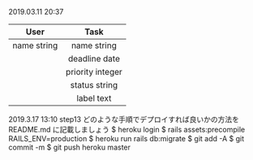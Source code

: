 2019.03.11
20:37

|User         |Task            |
|:-----------:|:--------------:|
|name string  |name string     |
|             |deadline date   |
|             |priority integer|
|             |status string   |
|             |label text      |

2019.3.17 13:10
step13
どのような手順でデプロイすれば良いかの方法を README.md に記載しましょう
$ heroku login
$ rails assets:precompile RAILS_ENV=production
$ heroku run rails db:migrate
$ git add -A
$ git commit -m
$ git push heroku master
